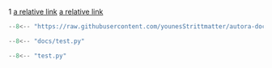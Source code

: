 
1
[a relative link](index_1.md)
[a relative link](index_2.md)

```python title="test.py"
--8<-- "https://raw.githubusercontent.com/younesStrittmatter/autora-docs-test-repo/main/docs/test.py"
```

```python title="test.py"
--8<-- "docs/test.py"
```

```python title="test.py"
--8<-- "test.py"
```

